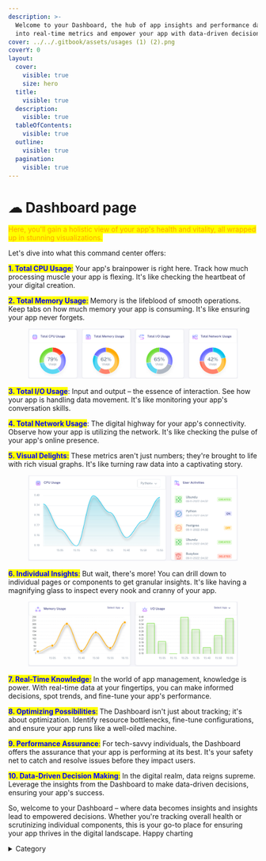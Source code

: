 ```yaml
---
description: >-
  Welcome to your Dashboard, the hub of app insights and performance data. Dive
  into real-time metrics and empower your app with data-driven decisions.
cover: ../../.gitbook/assets/usages (1) (2).png
coverY: 0
layout:
  cover:
    visible: true
    size: hero
  title:
    visible: true
  description:
    visible: true
  tableOfContents:
    visible: true
  outline:
    visible: true
  pagination:
    visible: true
---
```


# ☁ Dashboard page

&#x20;<mark style="color:orange;">Here, you'll gain a holistic view of your app's health and vitality, all wrapped up in stunning visualizations.</mark>

&#x20;Let's dive into what this command center offers:

<mark style="color:blue;">**1. Total CPU Usage**</mark><mark style="color:blue;">:</mark> Your app's brainpower is right here. Track how much processing muscle your app is flexing. It's like checking the heartbeat of your digital creation.

<mark style="color:blue;">**2. Total Memory Usage**</mark><mark style="color:blue;">:</mark> Memory is the lifeblood of smooth operations. Keep tabs on how much memory your app is consuming. It's like ensuring your app never forgets.



<figure><img src="../../.gitbook/assets/usages (1) (1).png" alt=""><figcaption></figcaption></figure>

<mark style="color:blue;">**3. Total I/O Usage**</mark>: Input and output – the essence of interaction. See how your app is handling data movement. It's like monitoring your app's conversation skills.

<mark style="color:blue;">**4. Total Network Usage**</mark>: The digital highway for your app's connectivity. Observe how your app is utilizing the network. It's like checking the pulse of your app's online presence.

<mark style="color:blue;">**5. Visual Delights**</mark><mark style="color:blue;">:</mark> These metrics aren't just numbers; they're brought to life with rich visual graphs. It's like turning raw data into a captivating story.



<figure><img src="../../.gitbook/assets/m1 (1).png" alt=""><figcaption></figcaption></figure>

<mark style="color:blue;">**6. Individual Insights**</mark><mark style="color:blue;">:</mark> But wait, there's more! You can drill down to individual pages or components to get granular insights. It's like having a magnifying glass to inspect every nook and cranny of your app.



<figure><img src="../../.gitbook/assets/m3 (1).png" alt=""><figcaption></figcaption></figure>

<mark style="color:blue;">**7. Real-Time Knowledge**</mark><mark style="color:blue;">:</mark> In the world of app management, knowledge is power. With real-time data at your fingertips, you can make informed decisions, spot trends, and fine-tune your app's performance.

<mark style="color:blue;">**8. Optimizing Possibilities**</mark><mark style="color:blue;">:</mark> The Dashboard isn't just about tracking; it's about optimization. Identify resource bottlenecks, fine-tune configurations, and ensure your app runs like a well-oiled machine.

<mark style="color:blue;">**9. Performance Assurance**</mark><mark style="color:blue;">:</mark> For tech-savvy individuals, the Dashboard offers the assurance that your app is performing at its best. It's your safety net to catch and resolve issues before they impact users.

<mark style="color:blue;">**10. Data-Driven Decision Making**</mark><mark style="color:blue;">:</mark> In the digital realm, data reigns supreme. Leverage the insights from the Dashboard to make data-driven decisions, ensuring your app's success.

So, welcome to your Dashboard – where data becomes insights and insights lead to empowered decisions. Whether you're tracking overall health or scrutinizing individual components, this is your go-to place for ensuring your app thrives in the digital landscape. Happy charting

<details>

<summary>Category</summary>

Kubernetes, cloud computing, DevOps, cloud services, hosting platform, container orchestration, cloud infrastructure, cloud deployment, cloud management, cloud technology, cloud solutions, dashboard

</details>
